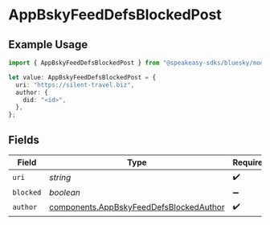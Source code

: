 # AppBskyFeedDefsBlockedPost

## Example Usage

```typescript
import { AppBskyFeedDefsBlockedPost } from "@speakeasy-sdks/bluesky/models/components";

let value: AppBskyFeedDefsBlockedPost = {
  uri: "https://silent-travel.biz",
  author: {
    did: "<id>",
  },
};
```

## Fields

| Field                                                                                              | Type                                                                                               | Required                                                                                           | Description                                                                                        |
| -------------------------------------------------------------------------------------------------- | -------------------------------------------------------------------------------------------------- | -------------------------------------------------------------------------------------------------- | -------------------------------------------------------------------------------------------------- |
| `uri`                                                                                              | *string*                                                                                           | :heavy_check_mark:                                                                                 | N/A                                                                                                |
| `blocked`                                                                                          | *boolean*                                                                                          | :heavy_minus_sign:                                                                                 | N/A                                                                                                |
| `author`                                                                                           | [components.AppBskyFeedDefsBlockedAuthor](../../models/components/appbskyfeeddefsblockedauthor.md) | :heavy_check_mark:                                                                                 | N/A                                                                                                |
